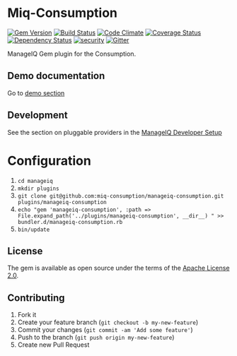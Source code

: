 # Miq-Consumption
[![Gem Version](https://badge.fury.io/rb/manageiq-consumption.svg)](https://badge.fury.io/rb/manageiq-consumption)
[![Build Status](https://travis-ci.org/miq-consumption/manageiq-consumption.svg)](https://travis-ci.org/miq-consumption/manageiq-consumption)
[![Code Climate](https://codeclimate.com/github/miq-consumption/manageiq-consumption.svg)](https://codeclimate.com/github/miq-consumption/manageiq-consumption)
[![Coverage Status](https://coveralls.io/repos/github/miq-consumption/manageiq-consumption/badge.svg?branch=master)](https://coveralls.io/github/miq-consumption/manageiq-consumption?branch=master)
[![Dependency Status](https://gemnasium.com/badges/github.com/miq-consumption/manageiq-consumption.svg)](https://gemnasium.com/github.com/miq-consumption/manageiq-consumption)
[![security](https://hakiri.io/github/miq-consumption/manageiq-consumption/master.svg)](https://hakiri.io/github/miq-consumption/manageiq-consumption/master)
[![Gitter](https://badges.gitter.im/miq-consumption/manageiq-consumption.svg)](https://gitter.im/miq-consumption/manageiq-consumption?utm_source=badge&utm_medium=badge&utm_campaign=pr-badge)


ManageIQ Gem plugin for the Consumption.

## Demo documentation

Go to [demo section](/docs/demo/README.md)

## Development

See the section on pluggable providers in the [ManageIQ Developer Setup](http://manageiq.org/docs/guides/developer_setup)

# Configuration

1. `cd manageiq`
1. `mkdir plugins`
1. `git clone git@github.com:miq-consumption/manageiq-consumption.git plugins/manageiq-consumption`
1. `echo "gem 'manageiq-consumption', :path => File.expand_path('../plugins/manageiq-consumption', __dir__)
" >> bundler.d/manageiq-consumption.rb`
1. `bin/update`



## License

The gem is available as open source under the terms of the [Apache License 2.0](http://www.apache.org/licenses/LICENSE-2.0).

## Contributing

1. Fork it
2. Create your feature branch (`git checkout -b my-new-feature`)
3. Commit your changes (`git commit -am 'Add some feature'`)
4. Push to the branch (`git push origin my-new-feature`)
5. Create new Pull Request
